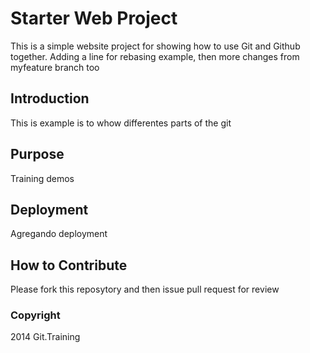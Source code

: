 # Starter Web Project

This is a simple website project for showing how to use Git and Github together.
Adding a line for rebasing example, then 
more changes from myfeature branch too

## Introduction

This is example is to whow differentes parts of the git 

## Purpose

Training demos

## Deployment

Agregando deployment

## How to Contribute
Please fork this reposytory and then issue pull request for review

### Copyright

2014 Git.Training